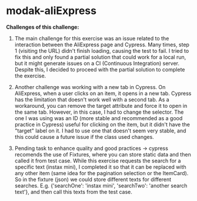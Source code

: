 # modak-aliExpress

**Challenges of this challenge:**

1. The main challenge for this exercise was an issue related to the interaction between the AliExpress page and Cypress. Many times, step 1 (visiting the URL) didn't finish loading, causing the test to fail. I tried to fix this and only found a partial solution that could work for a local run, but it might generate issues on a CI (Continuous Integration) server. Despite this, I decided to proceed with the partial solution to complete the exercise.

2. Another challenge was working with a new tab in Cypress. On AliExpress, when a user clicks on an item, it opens in a new tab. Cypress has the limitation that doesn't work well with a second tab. As a workaround, you can remove the target attribute and force it to open in the same tab. However, in this case, I had to change the selector. The one I was using was an ID (more stable and recommended as a good practice in Cypress) useful for clicking on the item, but it didn't have the "target" label on it. I had to use one that doesn't seem very stable, and this could cause a future issue if the class used changes.

3. Pending task to enhance quality and good practices -> cypress recomends the use of Fixtures, where you can store static data and then called it from test case. While this exercise requests the search for a specific text (instax mini), I completed it so that it can be replaced with any other item  (same idea for the pagination selection or the ItemCard). So in the fixture (json) we could store different texts for different searches. E.g. {'searchOne': 'instax mini', 'searchTwo': 'another search text'}, and then call this texts from the test case.  